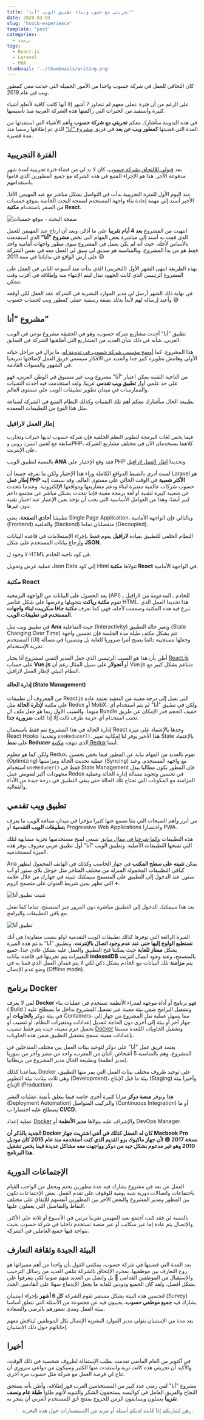 ```yaml
---
title: 'تجربتي مع حسوب وبناء تطبيق الويب "أنا"'
date: 2020-03-05
slug: 'hsoub-experience'
template: 'post'
categories:
  - برمجة
tags:
  - React.js
  - Laravel
  - PWA
thumbnail: '../thumbnails/writing.png'
---
```


كان التحاقي للعمل في شركة حسوب واحدا من الأمور الجميلة التي حدثت معي كمطور ويب في عام 2019.

على الرغم من أن فترة عملي معهم لم تتجاوز 7 أشهر إلا أنها كانت كافية لأتعلم أشياء كثيرة وأستفيد من الخبرات التي راكمتها هذه الشركة العربية منذ تأسيسها.

في هذه التدوينة سأشارك معكم **تجربتي مع شركة حسوب** وأهم الأشياء التي استفدتها من المدة التي قضيتها **كمطور ويب عن بعد** في فريق [مشروع "أنا"](https://ana.hsoub.com/) الذي تم إطلاقها رسميا منذ مدة قصيرة.

## الفترة التجريبية

بعد [قبولي للإلتحاق بشركة حسوب](/blog/how-blogging-help-me-to-get-job)، كان لا بد لي من قضاء فترة تجريبية لمدة شهر مدفوعة الأجر. هذا هو الإجراء المتبع في هذه الشركة مع جميع المطورين الذي قاموا باستقدامهم.

منذ اليوم الأول للفترة التجريبية بدأت في التواصل بشكل مباشر مع عبد المهيمن الآغا. الأخير أسند إلي مهمة إعادة بناء واجهة المستخدم لصفحة البحث الخاصة بموقع خمسات من الصفر باستخدام **مكتبة React**.

![صفحة البحث - موقع خمسات](../images/khamsat-search-page.png)

انتهيت من المشروع **بعد 4 أيام تقريبا** على ما أذكر، وبعد أن ارتاح عبد المهيمن للعمل الذي قمت به أسند إلي مباشرة بعض المهام التي تخص **مشروع "أنا"** الذي استقدمت بالأساس لأجله. حيث أنه لم يكن يعمل في المشروع سوى مطور واجهات أمامية واحد فقط هو من بدأ المشروع، وبالمناسبة هو صديق لي سبق لي العمل معه في نفس الشركة على أرض الواقع في بداياتنا في سنة 2011 😃

بهذه الطريقة انتهى الشهر الأول (التجريبي) الذي بدأت منذ أسبوعه الثاني في العمل على المشروع الرئيسي الذي كانت الجهود تبذل ليتم الإنتهاء منه وإطلاقه في أقرب وقت ممكن.

في نهاية ذلك الشهر أرسل لي مدير الموارد البشرية في الشركة عقد العمل لكي أوقعه وأعيد إرساله لهم لأبدأ بذلك بصفة رسمية عملي كمطور ويب لحساب حسوب 😅

## مشروع "أنا"

تطبيق "أنا" أحدث مشاريع شركة حسوب، وهو في الحقيقة مشروع نوعي في الويب العربي، شأنه في ذلك شأن العديد من المشاريع التي أطلقتها الشركة في السابق.

هذا المشروع، كما [أوضح مؤسس شركة حسوب في تدوينة له](https://aalagha.com/blog/2019/12/07/ana)، ما يزال في مراحل حياته الأولى وهامش تطويره كبير جدا والعديد من الأفكار سيسعى فريق العمل لإضافتها تدريجيا في الشهور والسنوات القادمة.

من الناحية التقنية يمكن اعتبار "أنا" مشروع ويب غير مسبوق في الوطن العربي، فهو على حد علمي أول **تطبيق ويب تقدمي** عربيا. ولقد استخدمت فيه أحدث التقنيات والممارسات في ميدان تطوير تطبيقات الويب على مستوى العالم.

بطبيعة الحال سأشارك معكم أهم تلك التقنيات وكذلك النظام المتبع في الشركة لصناعة مثل هذا النوع من التطبيقات المعقدة.

### إطار العمل لارافيل

فيما يخص لغات البرمجة لتطوير النظم الخلفية فإن شركة حسوب لديها خبرات وتجارب سابقة مع لغتين اثنتين: روبي وPHP، كلاهما يستخدمان الآن في مختلف مشاريع الشركة على الإنترنت.

بالنسبة لتطبيق الويب **ANA** فقد وقع الإختيار على PHP وتحديدا [إطار العمل لارافيل](/web-development/php/إطار-العمل-لارافيل).

لست أدري بالضبط الدوافع الكاملة وراء هذا الإختيار ولكن ما نعرفه جميعا أن Laravel هو **إطار عمل PHP الأكثر شعبية** في الوقت الحالي على مستوى العالم، وقد سبقت إليه حسوب شركات عالمية معتبرة لبناء ودعم مشاريعها ومواقعها الإلكترونية. وعندما نتحدث عن شعبية كبيرة لتقنية أو لغة برمجة معينة فإننا نتحدث بشكل مباشر عن مجتمع داعم كبير أيضا، وهذا من العوامل الأساسية التي يجب أن تؤخذ بعين الإعتبار عند اختيار تقنية دون غيرها.

تطبيقنا **أحادي الصفحة**، يعني Single Page Application، وبالتالي فإن الواجهة الأمامية (Frontend) والخلفية (Backend) منفصلتان تماما (Decoupled).

النظام الخلفي للتطبيق بقيادة **لارافيل** يقوم فقط بإجراء الإستعلامات في قاعدة البيانات وإرجاع بيانات المستخدم على شكل **JSON**.

لا وجود ل HTML في كود ناحية الخادم.

عملية عرض وتحويل Json Data إلى كود Html تتولاها **مكتبة React** في الواجهة الأمامية.

### مكتبة React

بعد الحصول على البيانات من الواجهة البرمجية (API) للخادم ـ المدعومة من لارافيل ـ تقوم **مكتبة رياكت** بتحويلها وعرضها على شكل عناصر HTML. هذا تحديدا العمل الذي تبرع فيه هذه المكتبة وصممت لأجله، فهي كما نعرف **مكتبة جافا سكريبت لبناء واجهات المستخدم في تطبيقات الويب**.

في تطبيق ويب مثل **Ana** حيث التفاعلية (Interactivity) وتغير حالة التطبيق (State Changing Over Time) تتم بشكل مكثف طيلة مدة الجلسة فإن تحسين واجهة المستخدم (UI) وجعلها مستجيبة دائما يصبح أمرا ضروريا للغاية بل ومصيريا في مسألة تجربة الإستخدام.

أظن بأن هذا هو السبب الرئيسي الذي جعل المدير التقني لمشروع أنا يختار [React.js](http://localhost:8000/tags/react-js/) على حساب **Vue.js** أو **أنجولار** على سبيل المثال رغم أن Vue.js متناغم بشكل كبير مع النظام البيئي لإطار العمل لارافيل.

#### إدارة الحالة (State Management)

من المعروف أن تطبيقات React.js التي تصل إلى درجة معينة من التعقيد تعتمد عادة على مكتبة **لإدارة الحالة** مثل Redux أو MobX، ولكن في تطبيق "أنا" لم يتم استخدام أي منهما. والسبب الأول ربما هو جعل ملف ال Bundle خفيف الحجم قدر الإمكان عن طريق تجنب استخدام أي حزمة طرف ثالث إلا إذا كانت **ضرورية جدا**.

إدارة الحالة في هذا المشروع تتم فقط باستعمال React وحدها بالإعتماد على ميزة React Hooks وتحديدا `useReducer()`. هذا الأخير يوفر لنا إمكانية تغيير State بالإعتماد على **نمط Reducer** الذي تنهجه [مكتبة Redux](/web-development/javascript/redux-library/) أيضا.

ولكن كما هو معلوم Redux، تقوم بالعديد من المهام نيابة عن المطور فيما يخص تحسين (Optimizing) عملية تحديث الحالة ومزامنتها (Syncing) مع واجهة المستخدم. وعند استخدام `useReducer()` فقط في State Management فإن المطور يكون مطالبا ببذل مجهودات أكبر لتعويض عمل Redux في تحسين وتجويد مسألة إدارة الحالة وعملية المزامنة مع المكونات التي تحتاج تلك الحالة حتى يبقى التطبيق في درجة جيدة من الأداء والفعالية.

## تطبيق ويب تقدمي

من أبرز وأهم الصيحات التي بتنا نسمع عنها كثيرا مؤخرا في ميدان صناعة الويب ما يعرف **بتطبيقات الويب التقدمية** أو Progressive Web Applications واختصارا PWA.

هذه التطبيقات [وكما شرحنا في مقال سابق](/web-development/what-is-progressive-web-applications) تسعى لمنح مستخدميها تجربة مشابهة لتلك التي تمنحها التطبيقات الأصلية. وتطبيق الويب "أنا" أول تطبيق عربي معروف يوفر هذه الميزة لمستخدميه.

Ana يمكن **تثبيته على سطح المكتب** في جهاز الحاسب وكذلك في الهاتف المحمول ليظهر كباقي التطبيقات المحمولة المنزلة من مختلف المتاجر مثل جوجل بلاي ستور أو آب ستور. عند الدخول إلى التطبيق على المتصفح سيمكنك تثبيته في جهازك من خلال علامة **+** التي تظهر يمين شريط العنوان على متصفح كروم.

![تثبيت تطبيق أنا](../images/ana-install.png)

بعد هذا سيمكنك الدخول إلى التطبيق مباشرة دون المرور عبر المتصفح، تماما كما نفعل مع باقي التطبيقات والبرامج.

![تطبيق أنا](../images/ana-hsoub-pwa.png)

الميزة الرائعة التي توفرها كذلك تطبيقات الويب التقدمية (ولو بنسب متفاوتة) هي أنك **تستطيع الولوج إليها حتى عند عدم وجود اتصال بالإنترنت**، وتطبيق "أنا" يدعم هذه الميزة بشكل **ممتاز للغاية** حيث يمكننا فتح التطبيق والعمل عليه بشكل عادي جدا. جميع التغييرات يتم تخزينها في قاعدة بيانات **indexedDB** بالمتصفح، وعند وجود اتصال انترنت يتم **مزامنة** تلك البيانات مع الخادم بشكل ذكي لكي لا يتم فقدان العمل الذي قمنا به في وضع عدم الإتصال (Offline mode).

## برنامج Docker

لمن لا يعرف **Docker** فهو برنامج أو أداة موجهة لمدراء الأنظمة تستخدم في عمليات بناء ( Build ) وتشغيل البرامج ضمن بيئة معينة عبر تشغيل المشروع بداخل ما يصطلح عليه في بيئة دوكر **بالحاويات** أو Containers، مما يسهل عملية نقل المشروع من جهاز إلى جهاز آخر أو بيئة إلى أخرى دون الحاجة لتعديل إعدادات ومتغيرات النظام، أو تنصيب أو تحميل حزم معينة، حيث يتم فقط تنصيب [Docker](https://www.docker.com/) وتشغيل الحاويات المُعدة مسبقا بإعدادات معينة تسمح بتشغيل التطبيق ضمن هذه الحاويات.

يعتمد فريق عمل "أنا" على دوكر لتوحيد بيئات العمل بين مختلف المتدخلين في المشروع، وهم بالمناسبة 5 أشخاص. اثنان من المغرب، واحد من مصر وآخر من سوريا (مدير أنظمة) وبطبيعة الحال مدير المشروع من بريطانيا.

يساعدنا كذلك Docker على توحيد ظروف مختلف بيئات العمل التي يمر منها التطبيق، وهي ثلاث بيئات: بيئة التطوير (Development)، بيئة ما قبل الإنتاج (Staging) وأخيرا بيئة الإنتاج (Production).

هذا وتوفر **منصة دوكر** مزايا كثيرة أخرى خاصة فيما يتعلق بأتمتة عمليات النشر (Deployment Automation) والتركيب المتواصل (Continuous Integration) أو ما يصطلح عليه اختصارا ب **CI/CD**.

عملية إعداد [Docker](https://3alam.pro/3mmarg97/series/introduction-to-docker/lessons/what-is-docker) والإشراف عليه يتولاها **مدير الأنظمة** أو DevOps Manager.

**الجديد بالذكر أن Docker كان له الفضل كذلك في أنني اشتريت جهاز Macbook Pro نسخة 2017 😄 لأن جهاز ماكبوك برو القديم الذي كنت أستخدمه منذ عام 2015 كان موديل 2010 وهو غير مدعوم بشكل جيد من دوكر وواجهت معه مشاكل عديدة فيما يخص تشغيل هذا البرنامج.**

## الإجتماعات الدورية

العمل عن بعد في مشروع يشارك فيه عدة مطورين يحتم ويجعل من الواجب القيام باجتماعات واتصالات دورية شبه يومية للوقوف على تقدم العمل. بعض الإجتماعات تكون بين المطور ومدير المشروع والبعض الآخر بين المطورين أنفسهم للإتفاق على مختلف النقاط والتفاصيل التي يعملون عليها.

بالنسبة لي فقد كنت أجتمع بعبد المهيمن تقريبا مرتين في الأسبوع أو ثلاثة على الأكثر. والإتصال يتم عادة إما عبر سكايب أو عبر منصة تستخدم داخليا في شركة حسوب بحيث يتواجد فيها جميع العاملين في الشركة.

## البيئة الجيدة وثقافة التعارف

بعد المدة التي قضيتها في شركة حسوب، يمكنني القول بأن واحدا من أهم مميزاتها هو روح التعارف بين موظفيها. بمجرد الإلتحاق بالشركة تتلقى العديد من رسائل الترحيب والإستقبال من الموظفين القدامى 💛 بل واتصل بي العديد منهم صوتيا لكي يتعرفوا علي بشكل أفضل، ولقد كان الجميع ودودين للغاية ما يجعل الإندماج سهلا على القادمين الجدد.

لتحسين هذه البيئة بشكل مستمر تقوم الشركة **كل 6 أشهر** بإجراء استبيان (Survey) يشارك فيه **جميع موظفي حسوب**، يجيبون فيه عن مجموعة من الأسئلة التي تتعلق أساسا ببيئة العمل ومدى شعورهم بالرضى والسعادة.

بعد مدة من الإستبيان يتولى مدير الموارد البشرية الإتصال بكل الموظفين ليناقش معهم إجاباتهم حول ذلك الإستبيان.

## أخيرا

في أكتوبر من العام الماضي تقدمت بطلب الإستقالة لظروف شخصية في ذلك الوقت، والأكيد أن تجربتي هذه كانت ثرية واستفدت منها الكثير وسيكون من دواعي سروري أن تتاح لي فرصة العمل مع شركة مثل حسوب مرة أخرى.

مشروع "أنا" لقي رضى عدد كبير من المستخدمين العرب فور إطلاقه، وأظن بأنه يستحق النجاح والفريق العامل في كواليسه يستحقون الشكر والتنويه لأنهم ظلوا **طيلة عام ونصف تقريبا** يعملون ويسابقون الزمن للخروج بمنتج حُق للمستخدم العربي أن يفخر به.

> رهن إشارتكم إذا كانت لديكم أسئلة أو مزيد من الإستفسارات حول هذه التجربة.

<Author slug="aissa" />
